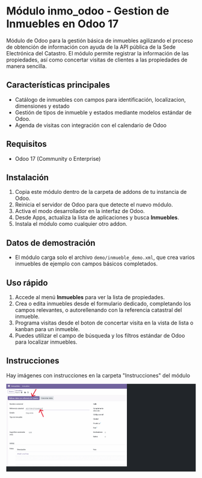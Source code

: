 # Módulo inmo_odoo - Gestion de Inmuebles en Odoo 17

Módulo de Odoo para la gestión básica de inmuebles agilizando el proceso de obtención de información con ayuda de la API pública de la Sede Electrónica del Catastro. El módulo permite registrar la información de las propiedades, así como concertar visitas de clientes a las propiedades de manera sencilla.

## Características principales
- Catálogo de inmuebles con campos para identificación, localizacion, dimensiones y estado
- Gestión de tipos de inmueble y estados mediante modelos estándar de Odoo.
- Agenda de visitas con integración con el calendario de Odoo

## Requisitos
- Odoo 17 (Community o Enterprise)

## Instalación
1. Copia este módulo dentro de la carpeta de addons de tu instancia de Odoo.
2. Reinicia el servidor de Odoo para que detecte el nuevo módulo.
3. Activa el modo desarrollador en la interfaz de Odoo.
4. Desde Apps, actualiza la lista de aplicaciones y busca **Inmuebles**.
5. Instala el módulo como cualquier otro addon.

## Datos de demostración
- El módulo carga solo el archivo `demo/inmueble_demo.xml`, que crea varios inmuebles de ejemplo con campos básicos completados.

## Uso rápido
1. Accede al menú **Inmuebles** para ver la lista de propiedades.
2. Crea o edita inmuebles desde el formulario dedicado, completando los campos relevantes, o autorellenando con la referencia catastral del inmueble.
3. Programa visitas desde el boton de concertar visita en la vista de lista o kanban para un inmueble.
4. Puedes utilizar el campo de búsqueda y los filtros estándar de Odoo para localizar inmuebles.

## Instrucciones

Hay imágenes con instrucciones en la carpeta "Instrucciones" del módulo

![Instrucciones del módulo](instrucciones/instrucciones.gif)
